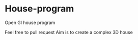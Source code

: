 # House-program
Open Gl house program

Feel free to pull request 
Aim is to create a complex 3D house

